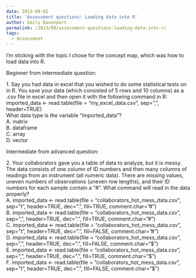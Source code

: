 ```yaml
---
date: 2013-09-02
title: 'Assessment questions: Loading data into R'
author: Emily Davenport
permalink: /2013/09/assessment-questions-loading-data-into-r/
tags:
  - Assessment
---
```

I&#8217;m sticking with the topic I chose for the concept map, which was how to load data into R.

Beginner from intermediate question:

<div>
  1. Say you had data in excel that you wished to do some statistical tests on in R. You save your data (which consisted of 5 rows and 10 columns) as a .csv file in excel and then open it with the following command in R:
</div>

<div>
  imported_data <- read.table(file = &#8220;my_excel_data.csv&#8221;, sep=&#8221;,&#8221;, header=TRUE)
</div>

<div>
  What data type is the variable &#8220;imported_data&#8221;?
</div>

<div>
  A. matrix
</div>

<div>
  B. dataframe
</div>

<div>
  C. array
</div>

<div>
  D. vector
</div>

Intermediate from advanced question:

<div>
  2. Your collaborators gave you a table of data to analyze, but it is messy. The data consists of one column of ID numbers and then many columns of readings from an instrument (all numeric data). There are missing values, uneven numbers of observations (uneven row lengths), and their ID numbers for each sample contain a &#8220;#&#8221;. What command will read in the data properly?
</div>

<div>
  A. imported_data <- read.table(file = &#8220;collaborators_hot_mess_data.csv&#8221;, sep=&#8221;t&#8221;, header=TRUE, dec=&#8221;.&#8221;, fill=TRUE, comment.char=&#8221;#&#8221;)
</div>

<div>
  B. imported_data <- read.table(file = &#8220;collaborators_hot_mess_data.csv&#8221;, sep=&#8221;,&#8221;, header=TRUE, dec=&#8221;.&#8221;, fill=TRUE, comment.char=&#8221;#&#8221;)
</div>

<div>
  C. imported_data <- read.table(file = &#8220;collaborators_hot_mess_data.csv&#8221;, sep=&#8221;t&#8221;, header=TRUE, dec=&#8221;.&#8221;, fill=FALSE, comment.char=&#8221;#&#8221;)
</div>

<div>
  D. imported_data <- read.table(file = &#8220;collaborators_hot_mess_data.csv&#8221;, sep=&#8221;,&#8221;, header=TRUE, dec=&#8221;.&#8221;, fill=FALSE, comment.char=&#8221;$&#8221;)
</div>

<div>
  E. imported_data <- read.table(file = &#8220;collaborators_hot_mess_data.csv&#8221;, sep=&#8221;,&#8221;, header=TRUE, dec=&#8221;.&#8221;, fill=TRUE, comment.char=&#8221;$&#8221;)
</div>

<div>
  F. imported_data <- read.table(file = &#8220;collaborators_hot_mess_data.csv&#8221;, sep=&#8221;t&#8221;, header=TRUE, dec=&#8221;.&#8221;, fill=FALSE, comment.char=&#8221;$&#8221;)
</div>

&nbsp;

<div>
</div>

<div>
</div>
